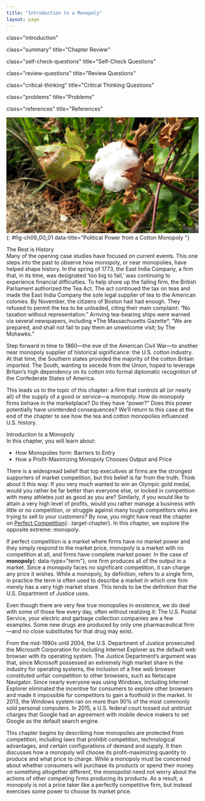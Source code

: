 ```yaml
---
title: "Introduction to a Monopoly"
layout: page
---
```



<cnx-pi data-type="cnx.flag.introduction"> class="introduction" </cnx-pi>

<cnx-pi data-type="cnx.eoc">class="summary" title="Chapter Review"</cnx-pi>

<cnx-pi data-type="cnx.eoc">class="self-check-questions" title="Self-Check Questions"</cnx-pi>

<cnx-pi data-type="cnx.eoc">class="review-questions" title="Review Questions"</cnx-pi>

<cnx-pi data-type="cnx.eoc">class="critical-thinking" title="Critical Thinking Questions"</cnx-pi>

<cnx-pi data-type="cnx.eoc">class="problems" title="Problems"</cnx-pi>

<cnx-pi data-type="cnx.eoc">class="references" title="References"</cnx-pi>

 ![The image is a photograph of a cotton plant.](../resources/CNX_Econ_C09_000.jpg "In the mid-nineteenth century, the United States, specifically the Southern states, had a near monopoly in the cotton supplied to Great Britain. These states attempted to leverage this economic power into political power&#x2014;trying to sway Great Britain to formally recognize the Confederate States of America. (Credit: modification of work by &#x201C;ashleylovespizza&#x201D;/Flickr Creative Commons)"){: #fig-ch09_00_01 data-title="Political Power from a Cotton Monopoly "}

<div data-type="note" class="economics bringhome" markdown="1">
<div data-type="title">
The Rest is History
</div>
Many of the opening case studies have focused on current events. This one steps into the past to observe how monopoly, or near monopolies, have helped shape history. In the spring of 1773, the East India Company, a firm that, in its time, was designated ‘too big to fail,’ was continuing to experience financial difficulties. To help shore up the failing firm, the British Parliament authorized the Tea Act. The act continued the tax on teas and made the East India Company the sole legal supplier of tea to the American colonies. By November, the citizens of Boston had had enough. They refused to permit the tea to be unloaded, citing their main complaint: “No taxation without representation.” Arriving tea-bearing ships were warned via several newspapers, including *The Massachusetts Gazette*, “We are prepared, and shall not fail to pay them an unwelcome visit; by The Mohawks.”

Step forward in time to 1860—the eve of the American Civil War—to another near monopoly supplier of historical significance: the U.S. cotton industry. At that time, the Southern states provided the majority of the cotton Britain imported. The South, wanting to secede from the Union, hoped to leverage Britain’s high dependency on its cotton into formal diplomatic recognition of the Confederate States of America.

This leads us to the topic of this chapter: a firm that controls all (or nearly all) of the supply of a good or service—a monopoly. How do monopoly firms behave in the marketplace? Do they have “power?” Does this power potentially have unintended consequences? We’ll return to this case at the end of the chapter to see how the tea and cotton monopolies influenced U.S. history.

</div>

<div data-type="note" class="economics chapter-objectives" markdown="1">
<div data-type="title">
Introduction to a Monopoly
</div>
In this chapter, you will learn about:

* How Monopolies form: Barriers to Entry
* How a Profit-Maximizing Monopoly Chooses Output and Price

</div>

There is a widespread belief that top executives at firms are the strongest supporters of market competition, but this belief is far from the truth. Think about it this way: If you very much wanted to win an Olympic gold medal, would you rather be far better than everyone else, or locked in competition with many athletes just as good as you are? Similarly, if you would like to attain a very high level of profits, would you rather manage a business with little or no competition, or struggle against many tough competitors who are trying to sell to your customers? By now, you might have read the chapter on [Perfect Competition](/m48645){: .target-chapter}. In this chapter, we explore the opposite extreme: monopoly.

If perfect competition is a market where firms have no market power and they simply respond to the market price, monopoly is a market with no competition at all, and firms have complete market power. In the case of **monopoly**{: data-type="term"}, one firm produces all of the output in a market. Since a monopoly faces no significant competition, it can charge any price it wishes. While a monopoly, by definition, refers to a single firm, in practice the term is often used to describe a market in which one firm merely has a very high market share. This tends to be the definition that the U.S. Department of Justice uses.

Even though there are very few true monopolies in existence, we do deal with some of those few every day, often without realizing it: The U.S. Postal Service, your electric and garbage collection companies are a few examples. Some new drugs are produced by only one pharmaceutical firm—and no close substitutes for that drug may exist.

From the mid-1990s until 2004, the U.S. Department of Justice prosecuted the Microsoft Corporation for including Internet Explorer as the default web browser with its operating system. The Justice Department’s argument was that, since Microsoft possessed an extremely high market share in the industry for operating systems, the inclusion of a free web browser constituted unfair competition to other browsers, such as Netscape Navigator. Since nearly everyone was using Windows, including Internet Explorer eliminated the incentive for consumers to explore other browsers and made it impossible for competitors to gain a foothold in the market. In 2013, the Windows system ran on more than 90% of the most commonly sold personal computers. In 2015, a U.S. federal court tossed out antitrust charges that Google had an agreement with mobile device makers to set Google as the default search engine.

This chapter begins by describing how monopolies are protected from competition, including laws that prohibit competition, technological advantages, and certain configurations of demand and supply. It then discusses how a monopoly will choose its profit-maximizing quantity to produce and what price to charge. While a monopoly must be concerned about whether consumers will purchase its products or spend their money on something altogether different, the monopolist need not worry about the actions of other competing firms producing its products. As a result, a monopoly is not a price taker like a perfectly competitive firm, but instead exercises some power to choose its market price.

